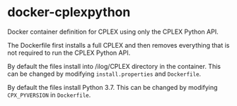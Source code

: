 # docker-cplexpython

Docker container definition for CPLEX using only the CPLEX Python API.

The Dockerfile first installs a full CPLEX and then removes everything that
is not required to run the CPLEX Python API.

By default the files install into /ilog/CPLEX directory in the container. This
can be changed by modifying `install.properties` and `Dockerfile`.

By default the files install Python 3.7. This can be changed by modifying
`CPX_PYVERSION` in `Dockerfile`.